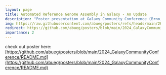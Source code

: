 ```yaml
---
layout: page
title: Automated Reference Genome Assembly in Galaxy - An Update
description: "Poster presentation at Galaxy Community Conference (Brno, Czech Republic: 2024)"
img: https://raw.githubusercontent.com/abueg/posters/refs/heads/main/2024_GalaxyCommunityConference/GCC2024_VGP_poster.png
redirect: https://github.com/abueg/posters/blob/main/2024_GalaxyCommunityConference/README.md
importance: 2
---
```


check out poster here: [https://github.com/abueg/posters/blob/main/2024_GalaxyCommunityConference/README.md](https://github.com/abueg/posters/blob/main/2024_GalaxyCommunityConference/README.md)